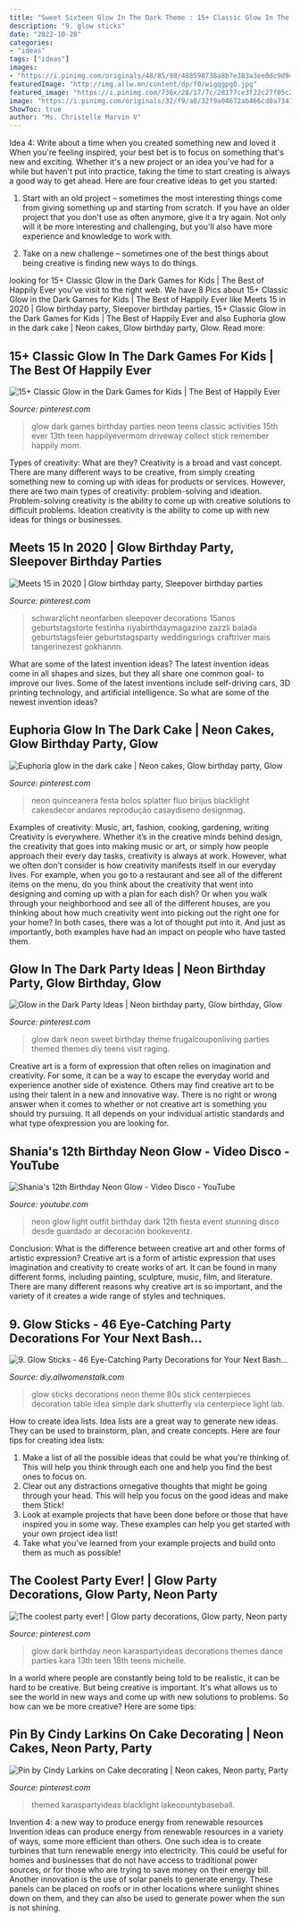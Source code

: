 ```yaml
---
title: "Sweet Sixteen Glow In The Dark Theme : 15+ Classic Glow In The Dark Games For Kids"
description: "9. glow sticks"
date: "2022-10-20"
categories:
- "ideas"
tags: ["ideas"]
images:
- "https://i.pinimg.com/originals/48/85/98/488598738a8b7e383a3ee0dc9d947b88.jpg"
featuredImage: "http://img.allw.mn/content/dp/f0/wigqgpg0.jpg"
featured_image: "https://i.pinimg.com/736x/28/17/7c/28177ce3f22c27f05c27abd391e0a0b2--glow-in-the-dark-party-ideas-games-glow-in-the-dark-activities-for-teens.jpg%3fb%3dt"
image: "https://i.pinimg.com/originals/32/f9/a0/32f9a04672ab466cd0a73410ee3b031a.jpg"
ShowToc: true
author: "Ms. Christelle Marvin V"
---
```



Idea 4: Write about a time when you created something new and loved it
When you're feeling inspired, your best bet is to focus on something that's new and exciting. Whether it's a new project or an idea you've had for a while but haven't put into practice, taking the time to start creating is always a good way to get ahead. Here are four creative ideas to get you started: 
1. Start with an old project – sometimes the most interesting things come from giving something up and starting from scratch. If you have an older project that you don't use as often anymore, give it a try again. Not only will it be more interesting and challenging, but you'll also have more experience and knowledge to work with.

2. Take on a new challenge – sometimes one of the best things about being creative is finding new ways to do things.

	

		
looking for 15+ Classic Glow in the Dark Games for Kids | The Best of Happily Ever you've visit to the right web. We have 8 Pics about 15+ Classic Glow in the Dark Games for Kids | The Best of Happily Ever like Meets 15 in 2020 | Glow birthday party, Sleepover birthday parties, 15+ Classic Glow in the Dark Games for Kids | The Best of Happily Ever and also Euphoria glow in the dark cake | Neon cakes, Glow birthday party, Glow. Read more:
		
    
## 15+ Classic Glow In The Dark Games For Kids | The Best Of Happily Ever

<img loading=lazy src="https://i.pinimg.com/736x/28/17/7c/28177ce3f22c27f05c27abd391e0a0b2--glow-in-the-dark-party-ideas-games-glow-in-the-dark-activities-for-teens.jpg%3fb%3dt" onerror="this.onerror=null;this.src='https://tse3.mm.bing.net/th?id=OIP.9GI-GO7DtqNmjH5ccPov4QHaLH&amp;pid=15.1';" alt="15+ Classic Glow in the Dark Games for Kids | The Best of Happily Ever">

_Source: pinterest.com_

>glow dark games birthday parties neon teens classic activities 15th ever 13th teen happilyevermom driveway collect stick remember happily mom. 

	

Types of creativity: What are they?
Creativity is a broad and vast concept. There are many different ways to be creative, from simply creating something new to coming up with ideas for products or services. However, there are two main types of creativity: problem-solving and ideation. Problem-solving creativity is the ability to come up with creative solutions to difficult problems. Ideation creativity is the ability to come up with new ideas for things or businesses.

    
## Meets 15 In 2020 | Glow Birthday Party, Sleepover Birthday Parties

<img loading=lazy src="https://i.pinimg.com/originals/c2/55/b9/c255b92f5444b41d7149f2c600a1b4c8.jpg" onerror="this.onerror=null;this.src='https://tse1.mm.bing.net/th?id=OIP.LW9j3KoaYMoKmumm-WJUvgHaJ4&amp;pid=15.1';" alt="Meets 15 in 2020 | Glow birthday party, Sleepover birthday parties">

_Source: pinterest.com_

>schwarzlicht neonfarben sleepover decorations 15anos geburtstagstorte festinha riyabirthdaymagazine zazzli balada geburtstagsfeier geburtstagsparty weddingsrings craftriver mais tangerinezest gokhannn. 

	

What are some of the latest invention ideas?
The latest invention ideas come in all shapes and sizes, but they all share one common goal- to improve our lives. Some of the latest inventions include self-driving cars, 3D printing technology, and artificial intelligence. So what are some of the newest invention ideas?

    
## Euphoria Glow In The Dark Cake | Neon Cakes, Glow Birthday Party, Glow

<img loading=lazy src="https://i.pinimg.com/originals/32/f9/a0/32f9a04672ab466cd0a73410ee3b031a.jpg" onerror="this.onerror=null;this.src='https://tse1.mm.bing.net/th?id=OIP.gyuINdi9M4sNjOkWm-G_KwHaJ-&amp;pid=15.1';" alt="Euphoria glow in the dark cake | Neon cakes, Glow birthday party, Glow">

_Source: pinterest.com_

>neon quinceanera festa bolos splatter fluo birijus blacklight cakesdecor andares reprodução casaydiseno designmag. 

	

Examples of creativity: Music, art, fashion, cooking, gardening, writing
Creativity is everywhere. Whether it’s in the creative minds behind design, the creativity that goes into making music or art, or simply how people approach their every day tasks, creativity is always at work. However, what we often don’t consider is how creativity manifests itself in our everyday lives. For example, when you go to a restaurant and see all of the different items on the menu, do you think about the creativity that went into designing and coming up with a plan for each dish? Or when you walk through your neighborhood and see all of the different houses, are you thinking about how much creativity went into picking out the right one for your home? In both cases, there was a lot of thought put into it. And just as importantly, both examples have had an impact on people who have tasted them.

    
## Glow In The Dark Party Ideas | Neon Birthday Party, Glow Birthday, Glow

<img loading=lazy src="https://i.pinimg.com/736x/9e/f4/12/9ef4125591c0273dd253b68401f694f1.jpg" onerror="this.onerror=null;this.src='https://tse2.mm.bing.net/th?id=OIP.bBiourawdHN_Kj2a0DcwqQHaL2&amp;pid=15.1';" alt="Glow in the Dark Party Ideas | Neon birthday party, Glow birthday, Glow">

_Source: pinterest.com_

>glow dark neon sweet birthday theme frugalcouponliving parties themed themes diy teens visit raging. 

	

Creative art is a form of expression that often relies on imagination and creativity. For some, it can be a way to escape the everyday world and experience another side of existence. Others may find creative art to be using their talent in a new and innovative way. There is no right or wrong answer when it comes to whether or not creative art is something you should try pursuing. It all depends on your individual artistic standards and what type ofexpression you are looking for.

    
## Shania&#039;s 12th Birthday Neon Glow - Video Disco - YouTube

<img loading=lazy src="http://i.ytimg.com/vi/AD6Y2kmviA8/maxresdefault.jpg" onerror="this.onerror=null;this.src='https://tse4.mm.bing.net/th?id=OIP.nPEcWZDa76OgePWlcnM7ngHaEK&amp;pid=15.1';" alt="Shania&#039;s 12th Birthday Neon Glow - Video Disco - YouTube">

_Source: youtube.com_

>neon glow light outfit birthday dark 12th fiesta event stunning disco desde guardado ar decoración bookeventz. 

	

Conclusion: What is the difference between creative art and other forms of artistic expression?
Creative art is a form of artistic expression that uses imagination and creativity to create works of art. It can be found in many different forms, including painting, sculpture, music, film, and literature. There are many different reasons why creative art is so important, and the variety of it creates a wide range of styles and techniques.

    
## 9. Glow Sticks - 46 Eye-Catching Party Decorations For Your Next Bash…

<img loading=lazy src="http://img.allw.mn/content/dp/f0/wigqgpg0.jpg" onerror="this.onerror=null;this.src='https://tse4.mm.bing.net/th?id=OIP.SNtYddSTeiFUYaR0H-DL7gHaLE&amp;pid=15.1';" alt="9. Glow Sticks - 46 Eye-Catching Party Decorations for Your Next Bash…">

_Source: diy.allwomenstalk.com_

>glow sticks decorations neon theme 80s stick centerpieces decoration table idea simple dark shutterfly via centerpiece light lab. 

	

How to create idea lists.
Idea lists are a great way to generate new ideas. They can be used to brainstorm, plan, and create concepts. Here are four tips for creating idea lists:
1. Make a list of all the possible ideas that could be what you're thinking of. This will help you think through each one and help you find the best ones to focus on.
2. Clear out any distractions ornegative thoughts that might be going through your head. This will help you focus on the good ideas and make them Stick!
3. Look at example projects that have been done before or those that have inspired you in some way. These examples can help you get started with your own project idea list!
4. Take what you've learned from your example projects and build onto them as much as possible!

    
## The Coolest Party Ever! | Glow Party Decorations, Glow Party, Neon Party

<img loading=lazy src="https://i.pinimg.com/originals/48/85/98/488598738a8b7e383a3ee0dc9d947b88.jpg" onerror="this.onerror=null;this.src='https://tse2.mm.bing.net/th?id=OIP.uGbv9i7zSqbaLAyQDWNT2AHaLH&amp;pid=15.1';" alt="The coolest party ever! | Glow party decorations, Glow party, Neon party">

_Source: pinterest.com_

>glow dark birthday neon karaspartyideas decorations themes dance parties kara 13th teen 18th teens michelle. 

	

In a world where people are constantly being told to be realistic, it can be hard to be creative. But being creative is important. It's what allows us to see the world in new ways and come up with new solutions to problems. So how can we be more creative? Here are some tips:

    
## Pin By Cindy Larkins On Cake Decorating | Neon Cakes, Neon Party, Party

<img loading=lazy src="https://i.pinimg.com/originals/39/a5/44/39a54487044f146164e95e041bfa3728.jpg" onerror="this.onerror=null;this.src='https://tse4.mm.bing.net/th?id=OIP.rFmPkQDFkPtiEfKb9D3b3gHaLJ&amp;pid=15.1';" alt="Pin by Cindy Larkins on Cake decorating | Neon cakes, Neon party, Party">

_Source: pinterest.com_

>themed karaspartyideas blacklight lakecountybaseball. 

	

Invention 4: a new way to produce energy from renewable resources
Invention ideas can produce energy from renewable resources in a variety of ways, some more efficient than others. One such idea is to create turbines that turn renewable energy into electricity. This could be useful for homes and businesses that do not have access to traditional power sources, or for those who are trying to save money on their energy bill. Another innovation is the use of solar panels to generate energy. These panels can be placed on roofs or in other locations where sunlight shines down on them, and they can also be used to generate power when the sun is not shining.

